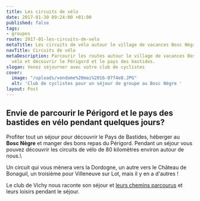 ```yaml
---
title: Les circuits de vélo
date: 2017-01-30 09:24:00 +01:00
published: false
tags:
- groupes
route: 2017-01-les-circuits-de-velo
metaTitle: Les circuits de vélo autour le village de vacances Bosc Nègre
navTitle: Circuits de vélo
metaDescription: Parcourir les routes autour le village de vacances Bosc Nègre en
  vélo et découvrir le Périgord et le pays des bastides.
slogan: Venez séjourner avec votre club de cyclistes
cover:
  image: "/uploads/vendome%20mai%2016-07f4e8.JPG"
  alt: 'Club de cyclistes pour un séjour de groupe au Bosc Nègre '
layout: Post
---
```


## Envie de parcourir le Périgord et le pays des bastides en vélo pendant quelques jours?

Profiter tout un séjour pour découvrir le Pays de Bastides, héberger au **Bosc Nègre** et manger des bons repas du Périgord. Pendant un séjour vous pouvez découvrir les circuits de vélo de 80 kilomètres environ autour de nous.\

Un circuit qui vous mènera vers la Dordogne, un autre vers le Château de Bonaguil, un troisième pour Villeneuve sur Lot, mais il y en a d'autres !

Le club de Vichy nous raconte son séjour et [leurs chemins parcourus](https://cyclodhv.jimdo.com/nos-nombreuses-photos-de-sorties-et-de-manifestations-de-2006-%C3%A0-2015/s%C3%A9jour-d-avril-2013-dans-le-p%C3%A9rigord/) et leurs loisirs pendant le séjour. 